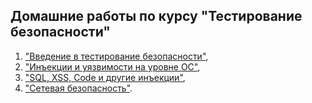 ## Домашние работы по курсу "Тестирование безопасности"

  1.  ["Введение в тестирование безопасности"](https://docs.google.com/document/d/1K3KFQ79TXgJjVPRZjyDj295LP-9xP7aSMNKoypasjCg/edit?usp=sharing),  
  1.  ["Инъекции и уязвимости на уровне ОС"](https://docs.google.com/document/d/1iQk5lqdrZDCigcVqy5IeiL4WYDMneSLEilVkpu-gFG0/edit?usp=sharing),  
  1.  ["SQL, XSS, Code и другие инъекции"](https://docs.google.com/document/d/1_dbreUzH1jHt-9TWs3B9avvIRw9Vg-Se7_wtMx9Lnnw/edit?usp=sharing),  
  1.  ["Сетевая безопасность"](https://docs.google.com/document/d/13z71nrB48XTzwGms12WhpkO_QOKSACAvlpv542kMw_o/edit?usp=sharing).
